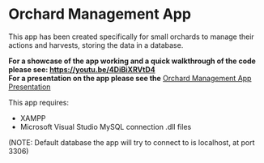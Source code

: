 # Orchard Management App

This app has been created specifically for small orchards to manage their actions and harvests, storing the data in a database.

**For a showcase of the app working and a quick walkthrough of the code please see: <https://youtu.be/4DiBiXRVtD4>**  
**For a presentation on the app please see the** [Orchard Management App Presentation](https://github.com/30021032/OrchardManagement/blob/master/Orchard%20Management%20App%20Presentation.pptx)


This app requires:

- XAMPP
- Microsoft Visual Studio MySQL connection .dll files

(NOTE: Default database the app will try to connect to is localhost, at port 3306)
